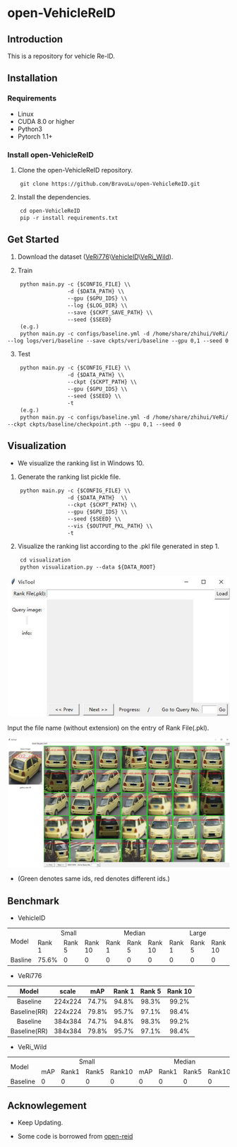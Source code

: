 # open-VehicleReID 

## Introduction 

This is a repository for vehicle Re-ID.

## Installation

### Requirements
* Linux
* CUDA 8.0 or higher 
* Python3
* Pytorch 1.1+

### Install open-VehicleReID
1. Clone the open-VehicleReID repository.
```shell
    git clone https://github.com/BravoLu/open-VehicleReID.git
```

2. Install the dependencies. 
```shell
    cd open-VehicleReID 
    pip -r install requirements.txt 
```

## Get Started

1. Download the dataset ([VeRi776](https://vehiclereid.github.io/VeRi/)\\[VehicleID](https://www.pkuml.org/resources/pku-vehicleid.html)\\[VeRi_Wild](https://github.com/PKU-IMRE/VERI-Wild)).

2. Train
```shell
    python main.py -c {$CONFIG_FILE} \\
                   -d {$DATA_PATH} \\
                   --gpu {$GPU_IDS} \\
                   --log {$LOG_DIR} \\
                   --save {$CKPT_SAVE_PATH} \\
                   --seed {$SEED} 
    (e.g.)
    python main.py -c configs/baseline.yml -d /home/share/zhihui/VeRi/ --log logs/veri/baseline --save ckpts/veri/baseline --gpu 0,1 --seed 0 
```

3. Test 
```shell 
    python main.py -c {$CONFIG_FILE} \\
                   -d {$DATA_PATH} \\
                   --ckpt {$CKPT_PATH} \\
                   --gpu {$GPU_IDS} \\
                   --seed {$SEED} \\
                   -t 
    (e.g.)
    python main.py -c configs/baseline.yml -d /home/share/zhihui/VeRi/ --ckpt ckpts/baseline/checkpoint.pth --gpu 0,1 --seed 0
```
## Visualization 

* We visualize the ranking list in Windows 10.

1. Generate the ranking list pickle file.
```shell
    python main.py -c {$CONFIG_FILE} \\
                   -d {$DATA_PATH}  \\
                   --ckpt {$CKPT_PATH} \\
                   --gpu {$GPU_IDS} \\
                   --seed {$SEED} \\
                   --vis {$OUTPUT_PKL_PATH} \\ 
                   -t
```

2. Visualize the ranking list according to the .pkl file generated in step 1. 
```shell
    cd visualization
    python visualization.py --data ${DATA_ROOT}
```
![pic](imgs/ui.jpg)

Input the file name (without extension) on the entry of Rank File(.pkl).

![pic](imgs/rank_list.jpg)

* (Green denotes same ids, red denotes different ids.)

## Benchmark
* VehicleID

<table>
   <tr>
      <td rowspan="2">Model</td>
      <td colspan="3" align="center">Small</td>
      <td colspan="3" align="center">Median</td>
      <td colspan="3" align="center">Large</td>
   </tr>
   <tr>
      <td>Rank 1</td>
      <td>Rank 5</td>
      <td>Rank 10</td>
      <td>Rank 1</td>
      <td>Rank 5</td>
      <td>Rank 10</td>
      <td>Rank 1</td>
      <td>Rank 5</td>
      <td>Rank 10</td>
   </tr>
   <tr>
      <td>Basline</td>
      <td>75.6%</td>
      <td>0</td>
      <td>0</td>
      <td>0</td>
      <td>0</td>
      <td>0</td>
      <td>0</td>
      <td>0</td>
      <td>0</td>
   </tr>
</table> 

* VeRi776

|    Model        | scale   | mAP   | Rank 1 | Rank 5 | Rank 10 |                                                                                                                 
| :-------------: | :-----: | :---: | :----: | :----: | :-----: | 
|    Baseline     | 224x224 | 74.7% | 94.8%  | 98.3%  |  99.2%  |  
|    Baseline(RR) | 224x224 | 79.8% | 95.7%  | 97.1%  |  98.4%  |
|    Baseline     | 384x384 | 74.7% | 94.8%  | 98.3%  |  99.2%  |
|    Baseline(RR) | 384x384 | 79.8% | 95.7%  | 97.1%  |  98.4%  |

* VeRi_Wild

<table>
   <tr>
      <td rowspan="2">Model</td>
      <td colspan="4" align="center">Small</td>
      <td colspan="4" align="center">Median</td>
      <td colspan="4" align="center">Large</td>
   </tr>
   <tr>
      <td>mAP</td>
      <td>Rank1</td>
      <td>Rank5</td>
      <td>Rank10</td>
      <td>mAP</td>
      <td>Rank1</td>
      <td>Rank5</td>
      <td>Rank10</td>
      <td>mAP</td>
      <td>Rank1</td>
      <td>Rank5</td>
      <td>Rank10</td>
   </tr>
   <tr>
      <td>Baseline</td>
      <td>0</td>
      <td>0</td>
      <td>0</td>
      <td>0</td>
      <td>0</td>
      <td>0</td>
      <td>0</td>
      <td>0</td>
      <td>0</td>
      <td>0</td>
      <td>0</td>
      <td>0</td>
   </tr>
</table>

## Acknowlegement

* Keep Updating.

* Some code is borrowed from [open-reid](https://github.com/Cysu/open-reid)